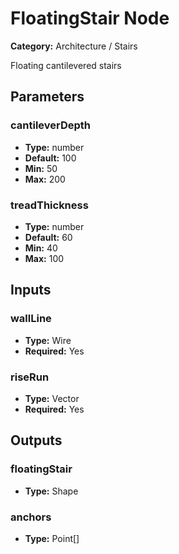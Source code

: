 
# FloatingStair Node

**Category:** Architecture / Stairs

Floating cantilevered stairs

## Parameters


### cantileverDepth
- **Type:** number
- **Default:** 100
- **Min:** 50
- **Max:** 200



### treadThickness
- **Type:** number
- **Default:** 60
- **Min:** 40
- **Max:** 100



## Inputs


### wallLine
- **Type:** Wire
- **Required:** Yes



### riseRun
- **Type:** Vector
- **Required:** Yes



## Outputs


### floatingStair
- **Type:** Shape



### anchors
- **Type:** Point[]




